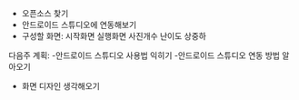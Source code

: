 - 오픈소스 찾기
- 안드로이드 스튜디오에 연동해보기
- 구성할 화면:
시작화면
실행화면
사진개수
난이도 상중하


다음주 계획:
-안드로이드 스튜디오 사용법 익히기
-안드로이드 스튜디오 연동 방법 알아오기
- 화면 디자인 생각해오기
